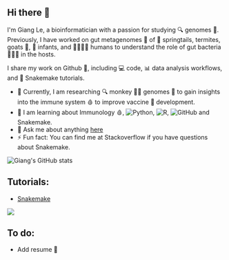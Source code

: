 ## Hi there 👋

<!--
**GiangLeN/GiangLeN** is a ✨ _special_ ✨ repository because its `README.md` (this file) appears on your GitHub profile.

Here are some ideas to get you started:

- 🔭 I’m currently working on ...
- 🌱 I’m currently learning ...
- 👯 I’m looking to collaborate on ...
- 🤔 I’m looking for help with ...
- 💬 Ask me about ...
- 📫 How to reach me: ...
- 😄 Pronouns: ...
- ⚡ Fun fact: ...
-->

I'm Giang Le, a bioinformatician with a passion for studying 🔍 genomes 🧬.
Previously, I have worked on gut metagenomes 💩 of 🐛 springtails, termites, goats 🐐, 👶 infants, and 🙍‍♂️🙍‍♀️ humans to understand the role of gut bacteria 🔬🧫🦠 in the hosts.

I share my work on Github 🐙, including 💻 code, 📊 data analysis workflows, and 🐍 Snakemake tutorials.

- 🔭 Currently, I am researching 🔍 monkey 🐒🐵 genomes 🧬 to gain insights into the immune system 🩸 to improve vaccine 💉 development.
- 🌱 I am learning about Immunology 🩸, ![Python](https://img.shields.io/badge/-Python-black?logo=Python&style=social), ![R](https://img.shields.io/badge/-R-black?logo=r&style=social), ![GitHub](https://img.shields.io/badge/-GitHub-black?logo=github&style=social) and Snakemake.
- 💬 Ask me about anything [here](https://github.com/GiangLeN/GiangLeN/issues)
- ⚡ Fun fact: You can find me at Stackoverflow if you have questions about Snakemake.

![Giang's GitHub stats](https://github-readme-stats.vercel.app/api?username=gianglen&show_icons=true&theme=transparent)

## Tutorials:
- [Snakemake](https://gianglen.github.io/snakemake_tuts/)

![](https://komarev.com/ghpvc/?username=GiangLeN&color=green)

## To do:
- Add resume 📝

